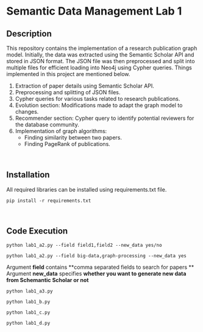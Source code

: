# Semantic Data Management Lab 1

## Description 
This repository contains the implementation of a research publication graph model. Initially, the data was extracted using the Semantic Scholar API and stored in JSON format. The JSON file was then preprocessed and split into multiple files for efficient loading into Neo4j using Cypher queries. Things implemented in this project are mentioned below.
1. Extraction of paper details using Semantic Scholar API.
2. Preprocessing and splitting of JSON files.
3. Cypher queries for various tasks related to research publications.
4. Evolution section: Modifications made to adapt the graph model to changes.
5. Recommender section: Cypher query to identify potential reviewers for the database community.
6. Implementation of graph algorithms:
    - Finding similarity between two papers.
    - Finding PageRank of publications.

<br>

## Installation 
All required libraries can be installed using requirements.txt file.
```
pip install -r requirements.txt
```
<br>

## Code Execution 
```
python lab1_a2.py --field field1,field2 --new_data yes/no
```

```
python lab1_a2.py --field big-data,graph-processing --new_data yes
```

Argument **field** contains **comma separated fields to search for papers **<br>
Argument **new_data** specifies **whether you want to generate new data from Schemantic Scholar or not**

```
python lab1_a3.py
```

```
python lab1_b.py
```

```
python lab1_c.py
```

```
python lab1_d.py
```